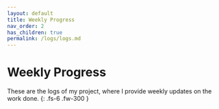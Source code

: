 ```yaml
---
layout: default
title: Weekly Progress
nav_order: 2
has_children: true
permalink: /logs/logs.md
---
```


# Weekly Progress

These are the logs of my project, where I provide weekly updates on the work done.
{: .fs-6 .fw-300 }
